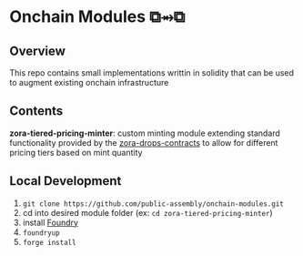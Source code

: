 # Onchain Modules ⧉⥇⧉

## Overview
This repo contains small implementations writtin in solidity that can be used to augment existing onchain infrastructure    

## Contents
**zora-tiered-pricing-minter**: custom minting module extending standard functionality provided by the [zora-drops-contracts](https://github.com/ourzora/zora-drops-contracts) to allow for different pricing tiers based on mint quantity

## Local Development

1. `git clone https://github.com/public-assembly/onchain-modules.git`
2. cd into desired module folder (ex: `cd zora-tiered-pricing-minter`)
3. install [Foundry](https://github.com/foundry-rs/foundry)
4. `foundryup`
5. `forge install`